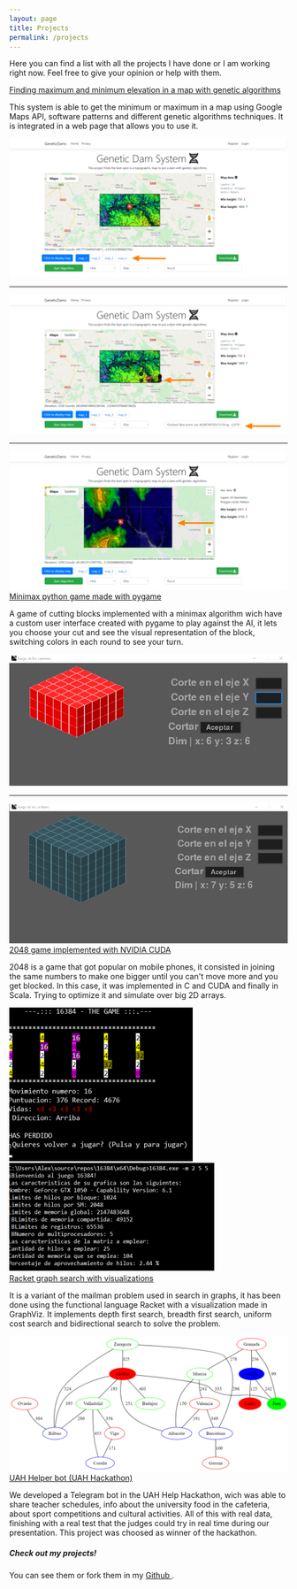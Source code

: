 ```yaml
---
layout: page
title: Projects
permalink: /projects
---
```


<div class="row justify-content-between">
    <div class="col-md-8 pr-5">
        <p>Here you can find a list with all the projects I have done or I am working right now. Feel free to give your opinion or help with them.</p>
        <div>
            <a class="display-4 project-title" href="https://github.com/Alvarohf/DamGeneticSystem">Finding maximum and minimum elevation in a map with genetic algorithms</a>
            <p>This system is able to get the minimum or maximum in a map using Google Maps API, software patterns and different genetic algorithms techniques. It is integrated in a web page that allows you to use it.</p>
            <img src="https://raw.githubusercontent.com/Alvarohf/DamGeneticSystem/master/Documentation/Screenshots/cambiarMapa1 .png"  alt="start genetic" />
            <hr>
            <img class="mt-2" src="https://raw.githubusercontent.com/Alvarohf/DamGeneticSystem/master/Documentation/Screenshots/genetico.png"  alt="genetic algorithm" />
            <hr>
            <img class="mt-2" src="https://raw.githubusercontent.com/Alvarohf/DamGeneticSystem/master/Documentation/Screenshots/colorearAgua.png"  alt="water color" />
        </div>
        <div class="mt-4">
            <a class="display-4 project-title" href="https://github.com/Alvarohf/Minimax-python-game">Minimax python game made with pygame</a>
            <p>A game of cutting blocks implemented with a minimax algorithm wich have a custom user interface created with pygame to play against the AI, it lets you choose your cut and see the visual representation of the block, switching colors in each round to see your turn.</p>
            <img src="https://raw.githubusercontent.com/Alvarohf/Minimax-python-game/master/ai_turn.png"  alt="AI turn" />
            <hr>
            <img class="mt-2" src="https://raw.githubusercontent.com/Alvarohf/Minimax-python-game/master/human_turn.png"  alt="human turn" />
        </div>
        <div class="mt-4">
            <a class="display-4 project-title" href="https://github.com/Alvarohf/2048-CUDA-Scala">2048 game implemented with NVIDIA CUDA</a>
            <p>2048 is a game that got popular on mobile phones, it consisted in joining the same numbers to make one bigger until you can't move more and you get blocked. In this case, it was implemented in C and CUDA and finally in Scala. Trying to optimize it and simulate over big 2D arrays.</p>
            <img src="https://raw.githubusercontent.com/Alvarohf/2048-CUDA-Scala/master/image_1_Running_game.png"  alt="game capture" />
            <img class="mt-2" src="https://raw.githubusercontent.com/Alvarohf/2048-CUDA-Scala/master/image_3_Graphic_card_spec.png"  alt="NVIDIA specs" />
        </div>
        <div class="mt-4">
            <a class="display-4 project-title" href="https://github.com/Alvarohf/Racket-cities-graph-search-algorithms">Racket graph search with visualizations</a>
            <p>It is a variant of the mailman problem used in search in graphs, it has been done using the functional language Racket with a visualization made in GraphViz. It implements depth first search, breadth first search, uniform cost search and bidirectional search to solve the problem.</p>
            <img src="https://raw.githubusercontent.com/Alvarohf/Racket-cities-graph-search-algorithms/master/grafo.png"  alt="cities graph" />
        </div>
        <div class="mt-4">
            <a class="display-4 project-title" href="https://github.com/Alvarohf/UAH_HelperBot">UAH Helper bot (UAH Hackathon)</a>
            <p>We developed a Telegram bot in the UAH Help Hackathon, wich was able to share teacher schedules, info about the university food in the cafeteria, about sport competitions and cultural activities. All of this with real data, finishing with a real test that the judges could try in real time during our presentation. This project was choosed as winner of the hackathon.</p>
        </div>
    </div>

<div class="col-md-4">
    <div class="sticky-top sticky-top-80">
        <h5>Check out my projects!</h5>
        <p>You can see them or fork them in my <a target="_blank" href="https://github.com/Alvarohf"> Github <i class="fab fa-github"></i></a>.</p>
    </div>
</div>
</div>
